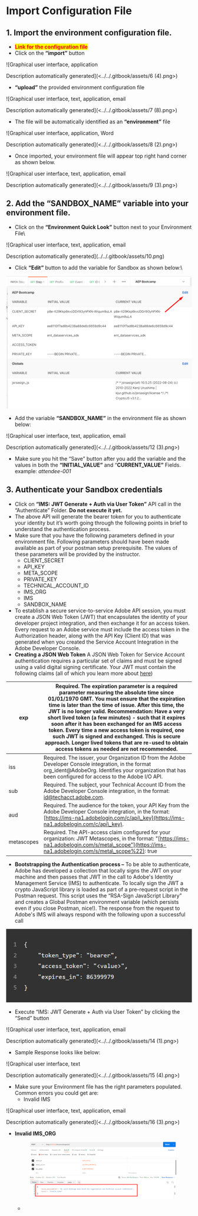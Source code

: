 # Import Configuration File

## 1. **Import the environment configuration file.**

* <mark style="color:red;">**Link for the configuration file**</mark>
* Click on the **“import”** button

![Graphical user interface, application

Description automatically generated](<../../.gitbook/assets/6 (4).png>)

* **“upload”** the provided environment configuration file

![Graphical user interface, text, application, email

Description automatically generated](<../../.gitbook/assets/7 (8).png>)

* The file will be automatically identified as an **“environment”** file

![Graphical user interface, application, Word

Description automatically generated](<../../.gitbook/assets/8 (2).png>)

* Once imported, your environment file will appear top right hand corner as shown below.

![Graphical user interface, text, application, email

Description automatically generated](<../../.gitbook/assets/9 (3).png>)

## **2. Add the “SANDBOX\_NAME” variable into your environment file.**

* Click on the **“Environment Quick Look”** button next to your Environment File\


![Graphical user interface, text, application, email

Description automatically generated](../../.gitbook/assets/10.png)

* Click **“Edit”** button to add the variable for Sandbox as shown below:\


![](../../.gitbook/assets/11.png)

* Add the variable **“SANDBOX\_NAME”** in the environment file as shown below:

![Graphical user interface, text, application, email

Description automatically generated](<../../.gitbook/assets/12 (3).png>)

* Make sure you hit the “Save” button after you add the variable and the values in both the **“INITIAL\_VALUE”** and “**CURRENT\_VALUE”** Fields. example: _attendee-001_

## **3. Authenticate your Sandbox credentials**

* Click on **“IMS: JWT Generate + Auth via User Token”** API call in the “Authenticate” Folder. **Do not execute it yet.**
* The above API will generate the bearer token for you to authenticate your identity but it’s worth going through the following points in brief to understand the authentication process.
* Make sure that you have the following parameters defined in your environment file. Following parameters should have been made available as part of your postman setup prerequisite. The values of these parameters will be provided by the instructor.
  * CLIENT\_SECRET
  * API\_KEY
  * META\_SCOPE
  * PRIVATE\_KEY
  * TECHNICAL\_ACCOUNT\_ID
  * IMS\_ORG
  * IMS
  * SANDBOX\_NAME
* To establish a secure service-to-service Adobe API session, you must create a JSON Web Token (JWT) that encapsulates the identity of your developer project integration, and then exchange it for an access token. Every request to an Adobe service must include the access token in the Authorization header, along with the API Key (Client ID) that was generated when you created the Service Account Integration in the Adobe Developer Console.
* **Creating a JSON Web Token** A JSON Web Token for Service Account authentication requires a particular set of claims and must be signed using a valid digital signing certificate. Your JWT must contain the following claims (all of which you learn more about [here](https://developer.adobe.com/developer-console/docs/guides/authentication/JWT/))

| exp        | Required. The expiration parameter is a required parameter measuring the absolute time since 01/01/1970 GMT. You must ensure that the expiration time is later than the time of issue. After this time, the JWT is no longer valid. Recommendation: Have a very short lived token (a few minutes) - such that it expires soon after it has been exchanged for an IMS access token. Every time a new access token is required, one such JWT is signed and exchanged. This is secure approach. Longer lived tokens that are re-used to obtain access tokens as needed are not recommended. |
| ---------- | ---------------------------------------------------------------------------------------------------------------------------------------------------------------------------------------------------------------------------------------------------------------------------------------------------------------------------------------------------------------------------------------------------------------------------------------------------------------------------------------------------------------------------------------------------------------------------------------- |
| iss        | Required. The issuer, your Organization ID from the Adobe Developer Console integration, in the format org\_ident@AdobeOrg. Identifies your organization that has been configured for access to the Adobe I/O API.                                                                                                                                                                                                                                                                                                                                                                       |
| sub        | Required. The subject, your Technical Account ID from the Adobe Developer Console integration, in the format: [id@techacct.adobe.com](mailto:id@techacct.adobe.com).                                                                                                                                                                                                                                                                                                                                                                                                                     |
| aud        | Required. The audience for the token, your API Key from the Adobe Developer Console integration, in the format: [https://ims-na1.adobelogin.com/c/api\_key](https://ims-na1.adobelogin.com/c/api\_key).                                                                                                                                                                                                                                                                                                                                                                                  |
| metascopes | Required. The API-access claim configured for your organization: JWT Metascopes, in the format: "[https://ims-na1.adobelogin.com/s/meta\_scope"](https://ims-na1.adobelogin.com/s/meta\_scope%22): true                                                                                                                                                                                                                                                                                                                                                                                  |

* **Bootstrapping the Authentication process –** To be able to authenticate, Adobe has developed a collection that locally signs the JWT on your machine and then passes that JWT in the call to Adobe's Identity Management Service (IMS) to authenticate. To locally sign the JWT a crypto JavaScript library is loaded as part of a pre-request script in the Postman request. This script uses the “RSA-Sign JavaScript Library” and creates a Global Postman environment variable (which persists even if you close Postman, nice!). The response from the request to Adobe's IMS will always respond with the following upon a successful call

![](<../../.gitbook/assets/13 (2).png>)

* Execute “IMS: JWT Generate + Auth via User Token” by clicking the “Send” button

![Graphical user interface, text, application, email

Description automatically generated](<../../.gitbook/assets/14 (1).png>)

* Sample Response looks like below:

![Graphical user interface, text

Description automatically generated](<../../.gitbook/assets/15 (4).png>)

* Make sure your Environment file has the right parameters populated. Common errors you could get are:
  * Invalid IMS

![Graphical user interface, text, application, email

Description automatically generated](<../../.gitbook/assets/16 (3).png>)

*   **Invalid IMS\_ORG**

    <figure><img src="../../.gitbook/assets/invalid IMS ORG.png" alt=""><figcaption></figcaption></figure>

    *
